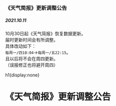 ### 《天气简报》更新调整公告
##### 2021.10.11
10月30日起《天气简报》恢复数据更新。<br />
届时更新时间会有所调整。<br />
具体改动如下：<br />
`每周一/四18:04`→`每周一/五22:15`。<br />
且以后将不会在周四更新。<br />
（误报修正也将避开周四）

<v-style>h1{display:none}</v-style>
# 《天气简报》更新调整公告